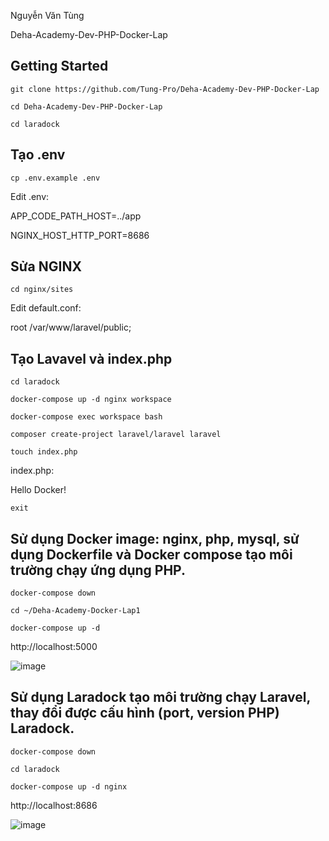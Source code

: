 Nguyễn Văn Tùng

Deha-Academy-Dev-PHP-Docker-Lap

## Getting Started
`git clone https://github.com/Tung-Pro/Deha-Academy-Dev-PHP-Docker-Lap ` 

` cd Deha-Academy-Dev-PHP-Docker-Lap ` 

`cd laradock`

## Tạo .env 

`cp .env.example .env`</br>

Edit .env: </br>

APP_CODE_PATH_HOST=../app

NGINX_HOST_HTTP_PORT=8686

## Sửa NGINX 

`cd nginx/sites` </br>

Edit default.conf: </b>

root /var/www/laravel/public;

## Tạo Lavavel và index.php

`cd laradock`

`docker-compose up -d nginx workspace`

`docker-compose exec workspace bash`

`composer create-project laravel/laravel laravel`

`touch index.php`

index.php:

Hello Docker!

`exit`

## Sử dụng Docker image: nginx, php, mysql, sử dụng Dockerfile và Docker compose tạo môi trường chạy ứng dụng PHP.
`docker-compose down`

`cd ~/Deha-Academy-Docker-Lap1`

`docker-compose up -d`

http://localhost:5000

![image](https://github.com/user-attachments/assets/21d878ec-0201-4beb-bff4-3a486dce034c)

## Sử dụng Laradock tạo môi trường chạy Laravel, thay đổi được cấu hình (port, version PHP) Laradock.

`docker-compose down`

`cd laradock`

`docker-compose up -d nginx`

http://localhost:8686

![image](https://github.com/user-attachments/assets/e995ba84-da56-4a3d-adfa-523605e5674e)



